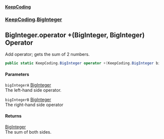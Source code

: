 #### [KeepCoding](index.md 'index')
### [KeepCoding](KeepCoding.md 'KeepCoding').[BigInteger](KeepCoding_BigInteger.md 'KeepCoding.BigInteger')
## BigInteger.operator +(BigInteger, BigInteger) Operator
Add operator; gets the sum of 2 numbers.  
```csharp
public static KeepCoding.BigInteger operator +(KeepCoding.BigInteger bigIntegerA, KeepCoding.BigInteger bigIntegerB);
```
#### Parameters
<a name='KeepCoding_BigInteger_op_Addition(KeepCoding_BigInteger_KeepCoding_BigInteger)_bigIntegerA'></a>
`bigIntegerA` [BigInteger](KeepCoding_BigInteger.md 'KeepCoding.BigInteger')  
The left-hand side operator.
  
<a name='KeepCoding_BigInteger_op_Addition(KeepCoding_BigInteger_KeepCoding_BigInteger)_bigIntegerB'></a>
`bigIntegerB` [BigInteger](KeepCoding_BigInteger.md 'KeepCoding.BigInteger')  
The right-hand side operator
  
#### Returns
[BigInteger](KeepCoding_BigInteger.md 'KeepCoding.BigInteger')  
The sum of both sides.
